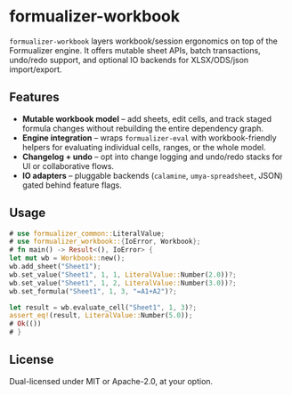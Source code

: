 # formualizer-workbook

`formualizer-workbook` layers workbook/session ergonomics on top of the
Formualizer engine. It offers mutable sheet APIs, batch transactions, undo/redo
support, and optional IO backends for XLSX/ODS/json import/export.

## Features

- **Mutable workbook model** – add sheets, edit cells, and track staged formula
  changes without rebuilding the entire dependency graph.
- **Engine integration** – wraps `formualizer-eval` with workbook-friendly
  helpers for evaluating individual cells, ranges, or the whole model.
- **Changelog + undo** – opt into change logging and undo/redo stacks for UI or
  collaborative flows.
- **IO adapters** – pluggable backends (`calamine`, `umya-spreadsheet`, JSON)
  gated behind feature flags.

## Usage

```rust
# use formualizer_common::LiteralValue;
# use formualizer_workbook::{IoError, Workbook};
# fn main() -> Result<(), IoError> {
let mut wb = Workbook::new();
wb.add_sheet("Sheet1");
wb.set_value("Sheet1", 1, 1, LiteralValue::Number(2.0))?;
wb.set_value("Sheet1", 1, 2, LiteralValue::Number(3.0))?;
wb.set_formula("Sheet1", 1, 3, "=A1+A2")?;

let result = wb.evaluate_cell("Sheet1", 1, 3)?;
assert_eq!(result, LiteralValue::Number(5.0));
# Ok(())
# }
```

## License

Dual-licensed under MIT or Apache-2.0, at your option.
